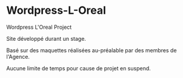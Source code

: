 # Wordpress-L-Oreal
Wordpress L'Oreal Project


Site développé durant un stage.

Basé sur des maquettes réalisées au-préalable par des membres de l'Agence.

Aucune limite de temps pour cause de projet en suspend.
